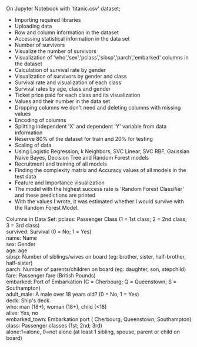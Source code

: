 On Jupyter Notebook with 'titanic.csv' dataset;

- Importing required libraries
- Uploading data
- Row and column information in the dataset
- Accessing statistical information in the data set
- Number of survivors
- Visualize the number of survivors
- Visualization of 'who','sex','pclass','sibsp','parch','embarked' columns in the dataset
- Calculation of survival rate by gender
- Visualization of survivors by gender and class
- Survival rate and visualization of each class
- Survival rates by age, class and gender
- Ticket price paid for each class and its visualization
- Values and their number in the data set
- Dropping columns we don't need and deleting columns with missing values
- Encoding of columns
- Splitting independent 'X' and dependent 'Y' variable from data information
- Reserve 80% of the dataset for train and 20% for testing
- Scaling of data
- Using Logistic Regression, k Neighbors, SVC Linear, SVC RBF, Gaussian Naive Bayes, Decision Tree and Random Forest models
- Recruitment and training of all models
- Finding the complexity matrix and Accuracy values of all models in the test data
- Feature and Importance visualization
- The model with the highest success rate is 'Random Forest Classifier' and these predictions are printed
- With the values I wrote, it was estimated whether I would survive with the Random Forest Model.

Columns in Data Set:
pclass: Passenger Class (1 = 1st class; 2 = 2nd class; 3 = 3rd class)<br>
survived: Survival (0 = No; 1 = Yes)<br>
name: Name<br>
sex: Gender<br>
age: age<br>
sibsp: Number of siblings/wives on board (eg: brother, sister, half-brother, half-sister)<br>
parch: Number of parents/children on board (eg: daughter, son, stepchild)<br>
fare: Passenger fare (British Pounds)<br>
embarked: Port of Embarkation (C = Cherbourg; Q = Queenstown; S = Southampton)<br>
adult_male: A male over 18 years old? (0 = No, 1 = Yes)<br>
deck: Ship's deck<br>
who: man (18+), woman (18+), child (<18)<br>
alive: Yes, no<br>
embarked_town: Embarkation port ( Cherbourg, Queenstown, Southampton)<br>
class: Passenger classes (1st; 2nd; 3rd)<br>
alone:1=alone, 0=not alone (at least 1 sibling, spouse, parent or child on board)<br>
